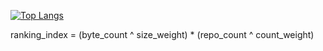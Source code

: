 [![Top Langs](https://github-readme-stats.vercel.app/api/top-langs/?username=aryannnn17)](https://github.com/aryannnn17/README_stats)

ranking_index = (byte_count ^ size_weight) * (repo_count ^ count_weight)

